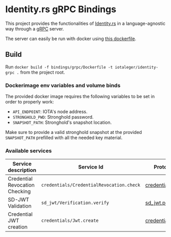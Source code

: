 # Identity.rs gRPC Bindings
This project provides the functionalities of [Identity.rs](https://github.com/iotaledger/identity.rs) in a language-agnostic way through a [gRPC](https://grpc.io) server.

The server can easily be run with docker using [this dockerfile](https://github.com/iotaledger/identity.rs/blob/grpc-bindings/bindings/grpc/Dockerfile).

## Build
Run `docker build -f bindings/grpc/Dockerfile -t iotaleger/identity-grpc .` from the project root.

### Dockerimage env variables and volume binds
The provided docker image requires the following variables to be set in order to properly work:
- `API_ENDPOINT`: IOTA's node address.
- `STRONGHOLD_PWD`: Stronghold password.
- `SNAPSHOT_PATH`: Stronghold's snapshot location.

Make sure to provide a valid stronghold snapshot at the provided `SNAPSHOT_PATH` prefilled with all the needed key material.

### Available services
| Service description            | Service Id                               | Proto File |
|--------------------------------|------------------------------------------|------------|
| Credential Revocation Checking | `credentials/CredentialRevocation.check` | [credentials.proto](https://github.com/iotaledger/identity.rs/blob/grpc-bindings/bindings/grpc/proto/credentials.proto) |
| SD-JWT Validation              | `sd_jwt/Verification.verify` | [sd_jwt.proto](https://github.com/iotaledger/identity.rs/blob/grpc-bindings/bindings/grpc/proto/sd_jwt.proto) |
| Credential JWT creation | `credentials/Jwt.create` | [credentials.proto](https://github.com/iotaledger/identity.rs/blob/grpc-bindings/bindings/grpc/proto/credentials.proto) |
